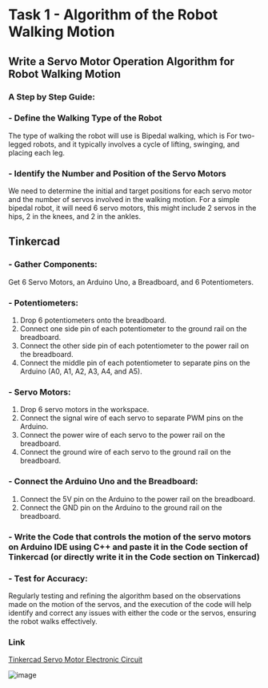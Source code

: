 # Task 1 - Algorithm of the Robot Walking Motion

## Write a Servo Motor Operation Algorithm for Robot Walking Motion
### A Step by Step Guide: 

### - Define the Walking Type of the Robot
The type of walking the robot will use is Bipedal walking, which is For two-legged robots, and it typically involves a cycle of lifting, swinging, and placing each leg.

### - Identify the Number and Position of the Servo Motors
We need to determine the initial and target positions for each servo motor and the number of servos involved in the walking motion. For a simple bipedal robot, it will need 6 servo motors, this might include 2 servos in the hips, 2 in the knees, and 2 in the ankles.

## Tinkercad

### - Gather Components:
Get 6 Servo Motors, an Arduino Uno, a Breadboard, and 6 Potentiometers.

### - Potentiometers:
1.	Drop 6 potentiometers onto the breadboard.
2.	Connect one side pin of each potentiometer to the ground rail on the breadboard.
3.	Connect the other side pin of each potentiometer to the power rail on the breadboard.
4.	Connect the middle pin of each potentiometer to separate pins on the Arduino (A0, A1, A2, A3, A4, and A5).
### - Servo Motors:
1.	Drop 6 servo motors in the workspace.
2.	Connect the signal wire of each servo to separate PWM pins on the Arduino.
3.	Connect the power wire of each servo to the power rail on the breadboard.
4. Connect the ground wire of each servo to the ground rail on the breadboard.
### - Connect the Arduino Uno and the Breadboard:
1.	Connect the 5V pin on the Arduino to the power rail on the breadboard.
2.	Connect the GND pin on the Arduino to the ground rail on the breadboard.
### - Write the Code that controls the motion of the servo motors on Arduino IDE using C++ and paste it in the Code section of Tinkercad (or directly write it in the Code section on Tinkercad)

### - Test for Accuracy:
Regularly testing and refining the algorithm based on the observations made on the motion of the servos, and the execution of the code will help identify and correct any issues with either the code or the servos, ensuring the robot walks effectively.

### Link

[Tinkercad Servo Motor Electronic Circuit](https://www.tinkercad.com/things/gvGrAR9GeyW-6-servo-motors-leg-joint-walking-motion-for-a-robot)

![image](https://github.com/Ghalastic/Robot-Walking-Motion/assets/173709501/84e0dcd4-0fad-42df-a428-c03124eee2c2)

